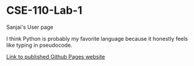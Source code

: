 # CSE-110-Lab-1
Sanjai's User page

I think Python is probably my favorite language because it honestly feels like typing in pseudocode.

[Link to published Github Pages website](https://s8subram.github.io/CSE-110-Lab-1/)
